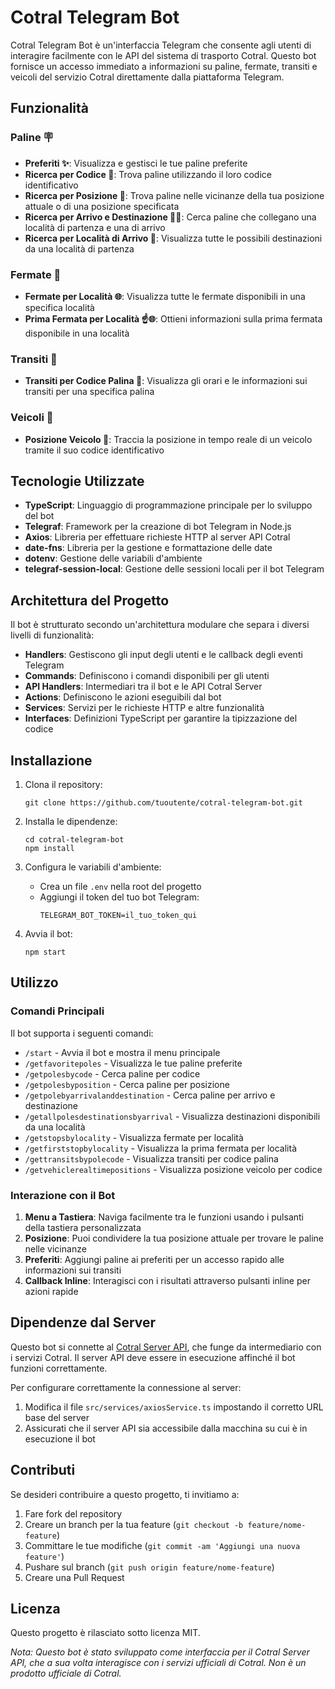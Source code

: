 # Cotral Telegram Bot

Cotral Telegram Bot è un'interfaccia Telegram che consente agli utenti di interagire facilmente con le API del sistema di trasporto Cotral. Questo bot fornisce un accesso immediato a informazioni su paline, fermate, transiti e veicoli del servizio Cotral direttamente dalla piattaforma Telegram.

## Funzionalità

### Paline 🪧
- **Preferiti ✨**: Visualizza e gestisci le tue paline preferite
- **Ricerca per Codice 🔢**: Trova paline utilizzando il loro codice identificativo
- **Ricerca per Posizione 📍**: Trova paline nelle vicinanze della tua posizione attuale o di una posizione specificata
- **Ricerca per Arrivo e Destinazione 🚶🏁**: Cerca paline che collegano una località di partenza e una di arrivo
- **Ricerca per Località di Arrivo 🚶**: Visualizza tutte le possibili destinazioni da una località di partenza

### Fermate 🚏
- **Fermate per Località 🌐**: Visualizza tutte le fermate disponibili in una specifica località
- **Prima Fermata per Località ☝️🌐**: Ottieni informazioni sulla prima fermata disponibile in una località

### Transiti 🚦
- **Transiti per Codice Palina 🔢**: Visualizza gli orari e le informazioni sui transiti per una specifica palina

### Veicoli 🚎
- **Posizione Veicolo 🔢**: Traccia la posizione in tempo reale di un veicolo tramite il suo codice identificativo

## Tecnologie Utilizzate

- **TypeScript**: Linguaggio di programmazione principale per lo sviluppo del bot
- **Telegraf**: Framework per la creazione di bot Telegram in Node.js
- **Axios**: Libreria per effettuare richieste HTTP al server API Cotral
- **date-fns**: Libreria per la gestione e formattazione delle date
- **dotenv**: Gestione delle variabili d'ambiente
- **telegraf-session-local**: Gestione delle sessioni locali per il bot Telegram

## Architettura del Progetto

Il bot è strutturato secondo un'architettura modulare che separa i diversi livelli di funzionalità:

- **Handlers**: Gestiscono gli input degli utenti e le callback degli eventi Telegram
- **Commands**: Definiscono i comandi disponibili per gli utenti
- **API Handlers**: Intermediari tra il bot e le API Cotral Server
- **Actions**: Definiscono le azioni eseguibili dal bot
- **Services**: Servizi per le richieste HTTP e altre funzionalità
- **Interfaces**: Definizioni TypeScript per garantire la tipizzazione del codice

## Installazione

1. Clona il repository:
   ```
   git clone https://github.com/tuoutente/cotral-telegram-bot.git
   ```

2. Installa le dipendenze:
   ```
   cd cotral-telegram-bot
   npm install
   ```

3. Configura le variabili d'ambiente:
   - Crea un file `.env` nella root del progetto
   - Aggiungi il token del tuo bot Telegram:
     ```
     TELEGRAM_BOT_TOKEN=il_tuo_token_qui
     ```

4. Avvia il bot:
   ```
   npm start
   ```

## Utilizzo

### Comandi Principali

Il bot supporta i seguenti comandi:

- `/start` - Avvia il bot e mostra il menu principale
- `/getfavoritepoles` - Visualizza le tue paline preferite
- `/getpolesbycode` - Cerca paline per codice
- `/getpolesbyposition` - Cerca paline per posizione
- `/getpolebyarrivalanddestination` - Cerca paline per arrivo e destinazione
- `/getallpolesdestinationsbyarrival` - Visualizza destinazioni disponibili da una località
- `/getstopsbylocality` - Visualizza fermate per località
- `/getfirststopbylocality` - Visualizza la prima fermata per località
- `/gettransitsbypolecode` - Visualizza transiti per codice palina
- `/getvehiclerealtimepositions` - Visualizza posizione veicolo per codice

### Interazione con il Bot

1. **Menu a Tastiera**: Naviga facilmente tra le funzioni usando i pulsanti della tastiera personalizzata
2. **Posizione**: Puoi condividere la tua posizione attuale per trovare le paline nelle vicinanze
3. **Preferiti**: Aggiungi paline ai preferiti per un accesso rapido alle informazioni sui transiti
4. **Callback Inline**: Interagisci con i risultati attraverso pulsanti inline per azioni rapide

## Dipendenze dal Server

Questo bot si connette al [Cotral Server API](https://github.com/ChromuSx/cotral-server-api), che funge da intermediario con i servizi Cotral. Il server API deve essere in esecuzione affinché il bot funzioni correttamente.

Per configurare correttamente la connessione al server:
1. Modifica il file `src/services/axiosService.ts` impostando il corretto URL base del server
2. Assicurati che il server API sia accessibile dalla macchina su cui è in esecuzione il bot

## Contributi

Se desideri contribuire a questo progetto, ti invitiamo a:

1. Fare fork del repository
2. Creare un branch per la tua feature (`git checkout -b feature/nome-feature`)
3. Committare le tue modifiche (`git commit -am 'Aggiungi una nuova feature'`)
4. Pushare sul branch (`git push origin feature/nome-feature`)
5. Creare una Pull Request

## Licenza

Questo progetto è rilasciato sotto licenza MIT.

*Nota: Questo bot è stato sviluppato come interfaccia per il Cotral Server API, che a sua volta interagisce con i servizi ufficiali di Cotral. Non è un prodotto ufficiale di Cotral.*
